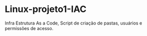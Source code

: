 # Linux-projeto1-IAC
Infra Estrutura As a Code, Script de criação de pastas, usuários e permissões de acesso.
